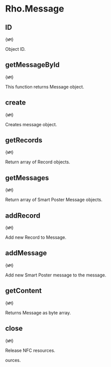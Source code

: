 # Rho.Message## ID{`WM`}Object ID.## getMessageById{`WM`}This function returns Message object.## create{`WM`}Creates message object.## getRecords{`WM`}Return array of Record objects.## getMessages{`WM`}Return array of Smart Poster Message objects.## addRecord{`WM`}Add new Record to Message.## addMessage{`WM`}Add new Smart Poster message to the message.## getContent{`WM`}Returns Message as byte array.## close{`WM`}Release NFC resources.ources.